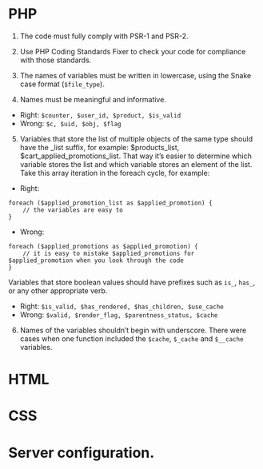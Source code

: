 # PHP
1. The code must fully comply with PSR-1 and PSR-2.

2. Use PHP Coding Standards Fixer to check your code for compliance with those standards.

3. The names of variables must be written in lowercase, using the Snake case format (``$file_type``).

4. Names must be meaningful and informative.
*  Right:
``$counter, $user_id, $product, $is_valid``
* Wrong:
``$с, $uid, $obj, $flag``


5. Variables that store the list of multiple objects of the same type should have the _list suffix, for example: $products_list, $cart_applied_promotions_list. That way it’s easier to determine which variable stores the list and which variable stores an element of the list. Take this array iteration in the foreach cycle, for example:

* Right:

```
foreach ($applied_promotion_list as $applied_promotion) {
    // the variables are easy to 
}
```
* Wrong:

```
foreach ($applied_promotions as $applied_promotion) {
    // it is easy to mistake $applied_promotions for $applied_promotion when you look through the code
}
```


Variables that store boolean values should have prefixes such as ``is_``, ``has_``, or any other appropriate verb.

* Right: ``$is_valid, $has_rendered, $has_children, $use_cache``
* Wrong: ``$valid, $render_flag, $parentness_status, $cache``

6. Names of the variables shouldn’t begin with underscore. There were cases when one function included the ``$cache``, ``$_cache`` and ``$__cache`` variables.



# HTML

# CSS

# Server configuration.
